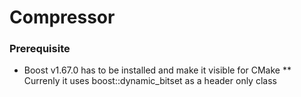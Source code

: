 # Compressor

### Prerequisite

* Boost v1.67.0 has to be installed and make it visible for CMake
** Currenly it uses boost::dynamic_bitset as a header only class